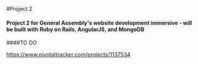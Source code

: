 #Project 2

#### Project 2 for General Assembly's website development immersive - will be built with Ruby on Rails, AngularJS, and MongoDB

####TO DO

https://www.pivotaltracker.com/projects/1137534
